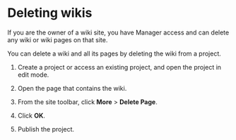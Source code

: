 # Deleting wikis

If you are the owner of a wiki site, you have Manager access and can delete any wiki or wiki pages on that site.

You can delete a wiki and all its pages by deleting the wiki from a project.

1.  Create a project or access an existing project, and open the project in edit mode.

2.  Open the page that contains the wiki.

3.  From the site toolbar, click **More** \> **Delete Page**.

4.  Click **OK**.

5.  Publish the project.



